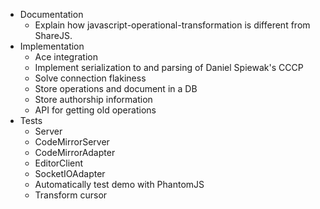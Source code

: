 * Documentation
  * Explain how javascript-operational-transformation is different from ShareJS.
* Implementation
  * Ace integration
  * Implement serialization to and parsing of Daniel Spiewak's CCCP
  * Solve connection flakiness
  * Store operations and document in a DB
  * Store authorship information
  * API for getting old operations
* Tests
  * Server
  * CodeMirrorServer
  * CodeMirrorAdapter
  * EditorClient
  * SocketIOAdapter
  * Automatically test demo with PhantomJS
  * Transform cursor
